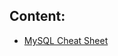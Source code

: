 
## Content:
 - [MySQL Cheat Sheet](https://raw.githubusercontent.com/opiran-club/cheat-sheet/main/mysql/mysql.md)
